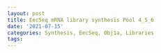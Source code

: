 ```yaml
---
layout: post
title: EecSeq mRNA library synthesis Pool 4_5_6
date: '2021-07-15'
categories: Synthesis, EecSeq, Obj1a, Libraries
tags: 
---
```

